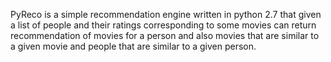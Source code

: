 PyReco is a simple recommendation engine written in python 2.7 that 
given a list of people and their ratings corresponding to some movies
can return recommendation of movies for a person and also movies that 
are similar to a given movie and people that are similar to a given 
person.
